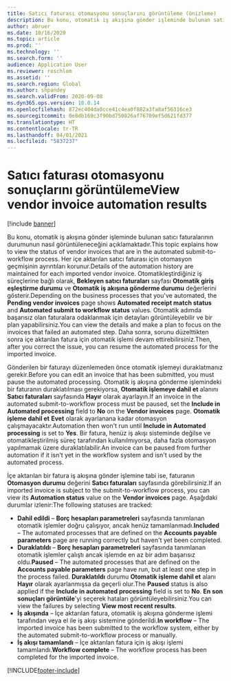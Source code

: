 ```yaml
---
title: Satıcı faturası otomasyonu sonuçlarını görüntüleme (önizleme)
description: Bu konu, otomatik iş akışına gönder işleminde bulunan satıcı faturalarının durumunun nasıl görüntüleneceğini açıklamaktadır.
author: abruer
ms.date: 10/16/2020
ms.topic: article
ms.prod: ''
ms.technology: ''
ms.search.form: ''
audience: Application User
ms.reviewer: roschlom
ms.assetid: ''
ms.search.region: Global
ms.author: shpandey
ms.search.validFrom: 2020-09-08
ms.dyn365.ops.version: 10.0.14
ms.openlocfilehash: 872ec404da0cce41c4ea0f882a3fa8af56316ce3
ms.sourcegitcommit: 0e8db169c3f90bd750826af76709ef5d621fd377
ms.translationtype: HT
ms.contentlocale: tr-TR
ms.lasthandoff: 04/01/2021
ms.locfileid: "5837237"
---
```

# <a name="view-vendor-invoice-automation-results"></a><span data-ttu-id="73453-103">Satıcı faturası otomasyonu sonuçlarını görüntüleme</span><span class="sxs-lookup"><span data-stu-id="73453-103">View vendor invoice automation results</span></span>

[!include [banner](../includes/banner.md)]

<span data-ttu-id="73453-104">Bu konu, otomatik iş akışına gönder işleminde bulunan satıcı faturalarının durumunun nasıl görüntüleneceğini açıklamaktadır.</span><span class="sxs-lookup"><span data-stu-id="73453-104">This topic explains how to view the status of vendor invoices that are in the automated submit-to-workflow process.</span></span> <span data-ttu-id="73453-105">Her içe aktarılan satıcı faturası için otomasyon geçmişinin ayrıntıları korunur.</span><span class="sxs-lookup"><span data-stu-id="73453-105">Details of the automation history are maintained for each imported vendor invoice.</span></span> <span data-ttu-id="73453-106">Otomatikleştirdiğiniz iş süreçlerine bağlı olarak, **Bekleyen satıcı faturaları** sayfası **Otomatik giriş eşleştirme durumu** ve **Otomatik iş akışına gönderme durumu** değerlerini gösterir.</span><span class="sxs-lookup"><span data-stu-id="73453-106">Depending on the business processes that you've automated, the **Pending vendor invoices** page shows **Automated receipt match status** and **Automated submit to workflow status** values.</span></span> <span data-ttu-id="73453-107">Otomatik adımda başarısız olan faturalara odaklanmak için detayları görüntüleyebilir ve bir plan yapabilirsiniz.</span><span class="sxs-lookup"><span data-stu-id="73453-107">You can view the details and make a plan to focus on the invoices that failed an automated step.</span></span> <span data-ttu-id="73453-108">Daha sonra, sorunu düzelttikten sonra içe aktarılan fatura için otomatik işlemi devam ettirebilirsiniz.</span><span class="sxs-lookup"><span data-stu-id="73453-108">Then, after you correct the issue, you can resume the automated process for the imported invoice.</span></span>

<span data-ttu-id="73453-109">Gönderilen bir faturayı düzenlemeden önce otomatik işlemeyi duraklatmanız gerekir.</span><span class="sxs-lookup"><span data-stu-id="73453-109">Before you can edit an invoice that has been submitted, you must pause the automated processing.</span></span> <span data-ttu-id="73453-110">Otomatik iş akışına gönderme işlemindeki bir faturanın duraklatılması gerekiyorsa, **Otomatik işlemeye dahil et** alanını **Satıcı faturaları** sayfasında **Hayır** olarak ayarlayın.</span><span class="sxs-lookup"><span data-stu-id="73453-110">If an invoice in the automated submit-to-workflow process must be paused, set the **Include in Automated processing** field to **No** on the **Vendor invoices** page.</span></span> <span data-ttu-id="73453-111">**Otomatik işleme dahil et** **Evet** olarak ayarlanana kadar otomasyon çalışmayacaktır.</span><span class="sxs-lookup"><span data-stu-id="73453-111">Automation then won't run until **Include in Automated processing** is set to **Yes**.</span></span> <span data-ttu-id="73453-112">Bir fatura, henüz iş akışı sisteminde değilse ve otomatikleştirilmiş süreç tarafından kullanılmıyorsa, daha fazla otomasyon yapılmamak üzere duraklatılabilir.</span><span class="sxs-lookup"><span data-stu-id="73453-112">An invoice can be paused from further automation if it isn't yet in the workflow system and isn't used by the automated process.</span></span>

<span data-ttu-id="73453-113">İçe aktarılan bir fatura iş akışına gönder işlemine tabi ise, faturanın **Otomasyon durumu** değerini **Satıcı faturaları** sayfasında görebilirsiniz.</span><span class="sxs-lookup"><span data-stu-id="73453-113">If an imported invoice is subject to the submit-to-workflow process, you can view its **Automation status** value on the **Vendor invoices** page.</span></span> <span data-ttu-id="73453-114">Aşağıdaki durumlar izlenir:</span><span class="sxs-lookup"><span data-stu-id="73453-114">The following statuses are tracked:</span></span>

- <span data-ttu-id="73453-115">**Dahil edildi** – **Borç hesapları parametreleri** sayfasında tanımlanan otomatik işlemler doğru çalışıyor, ancak henüz tamamlanmadı.</span><span class="sxs-lookup"><span data-stu-id="73453-115">**Included** – The automated processes that are defined on the **Accounts payable parameters** page are running correctly but haven't yet been completed.</span></span>
- <span data-ttu-id="73453-116">**Duraklatıldı** – **Borç hesapları parametreleri** sayfasında tanımlanan otomatik işlemler çalıştı ancak işlemde en az bir adım başarısız oldu.</span><span class="sxs-lookup"><span data-stu-id="73453-116">**Paused** – The automated processes that are defined on the **Accounts payable parameters** page have run, but at least one step in the process failed.</span></span> <span data-ttu-id="73453-117">**Duraklatıldı** durumu **Otomatik işleme dahil et** alanı **Hayır** olarak ayarlanmışsa da geçerli olur.</span><span class="sxs-lookup"><span data-stu-id="73453-117">The **Paused** status is also applied if the **Include in automated processing** field is set to **No**.</span></span> <span data-ttu-id="73453-118">**En son sonuçları görüntüle**'yi seçerek hataları görüntüleyebilirsiniz.</span><span class="sxs-lookup"><span data-stu-id="73453-118">You can view the failures by selecting **View most recent results**.</span></span>
- <span data-ttu-id="73453-119">**İş akışında** – İçe aktarılan fatura, otomatik iş akışına gönderme işlemi tarafından veya el ile iş akışı sistemine gönderildi.</span><span class="sxs-lookup"><span data-stu-id="73453-119">**In workflow** – The imported invoice has been submitted to the workflow system, either by the automated submit-to-workflow process or manually.</span></span>
- <span data-ttu-id="73453-120">**İş akışı tamamlandı** – İçe aktarılan fatura için iş akışı işlemi tamamlandı.</span><span class="sxs-lookup"><span data-stu-id="73453-120">**Workflow complete** – The workflow process has been completed for the imported invoice.</span></span>


[!INCLUDE[footer-include](../../includes/footer-banner.md)]